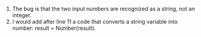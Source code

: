 1. The bug is that the two input numbers are recognized as a string, not an
   integer.
2. I would add after line 11 a code that converts a string variable into number:
   result = Number(result).